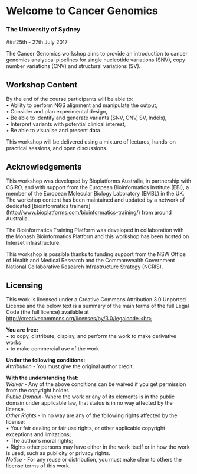 # Welcome to Cancer Genomics
### The University of Sydney
###25th - 27th July 2017
<br>

The Cancer Genomics workshop aims to provide an introduction to cancer genomics analytical pipelines for single nucleotide variations (SNV), copy number variations (CNV) and structural variations (SV).

## Workshop Content
By the end of the course participants will be able to:<br>
• Ability to perform NGS alignment and manipulate the output,<br>
• Consider and plan experimental design, <br>
• Be able to identify and generate variants (SNV, CNV, SV, Indels), <br>
• Interpret variants with potential clinical interest,<br>
• Be able to visualise and present data<br>

This workshop will be delivered using a mixture of lectures, hands-on practical sessions, and open discussions.

## Acknowledgements
This workshop was developed by Bioplatforms Australia, in partnership with CSIRO, and with support from the European Bioinformatics Institute (EBI), a member of the European Molecular Biology Laboratory (EMBL) in the UK. The workshop content has been maintained and updated by a network of dedicated [bioinformatics trainers] (http://www.bioplatforms.com/bioinformatics-training/) from around Australia.<br>

The Bioinformatics Training Platform was developed in collaboration with the Monash Bioinformatics Platform and this workshop has been hosted on Interset infrastructure.<br>

This workshop is possible thanks to funding support from the NSW Office of Health and Medical Research and the Commonwealth Government National Collaborative Research Infrastructure Strategy (NCRIS).<br>


## Licensing
This work is licensed under a Creative Commons Attribution 3.0 Unported License and the below text is a summary of the main terms of the full Legal Code (the full licence) available at http://creativecommons.org/licenses/by/3.0/legalcode.<br>

**You are free:**  <br>
• to copy, distribute, display, and perform the work to make derivative works  <br>
• to make commercial use of the work  <br>

**Under the following conditions:**  <br>
*Attribution* - You must give the original author credit.  <br>

**With the understanding that:** <br>
*Waiver* - Any of the above conditions can be waived if you get permission from the copyright holder. <br>
*Public Domain*- Where the work or any of its elements is in the public domain under applicable law, that status is in no way affected by the license. <br>
*Other Rights* - In no way are any of the following rights affected by the license: <br>
• Your fair dealing or fair use rights, or other applicable copyright exceptions and limitations;<br>
• The author’s moral rights;<br>
• Rights other persons may have either in the work itself or in how the work is used, such as publicity or privacy rights.<br>
*Notice* - For any reuse or distribution, you must make clear to others the license terms of this work.<br>
